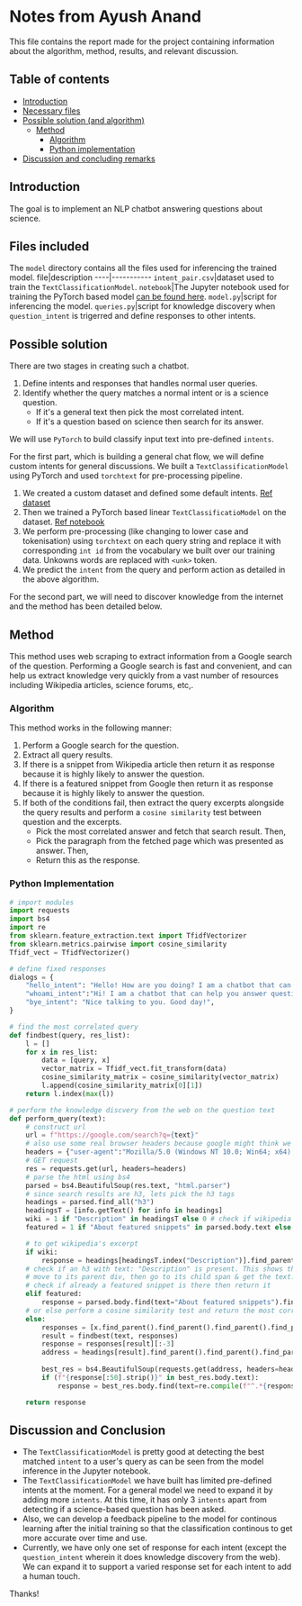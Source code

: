 # Notes from Ayush Anand
This file contains the report made for the project containing information about the algorithm, method, results, and relevant discussion.

## Table of contents
+ [Introduction](#introduction)
+ [Necessary files](#files-included)
+ [Possible solution (and algorithm)](#possible-solution)
    + [Method](#method)
        + [Algorithm](#algorithm)
        + [Python implementation](#python-implementation)
+ [Discussion and concluding remarks](#discussion-and-conclusion)

## Introduction
The goal is to implement an NLP chatbot answering questions about science.

## Files included
The `model` directory contains all the files used for inferencing the trained model.
file|description
----|-----------
`intent_pair.csv`|dataset used to train the `TextClassificationModel`.
`notebook`|The Jupyter notebook used for training the PyTorch based model [can be found here](https://www.kaggle.com/code/theayushanand/text-intent-classification-using-pytorch).
`model.py`|script for inferencing the model.
`queries.py`|script for knowledge discovery when `question_intent` is trigerred and define responses to other intents.

## Possible solution
There are two stages in creating such a chatbot.
1. Define intents and responses that handles normal user queries.
2. Identify whether the query matches a normal intent or is a science question.
    + If it's a general text then pick the most correlated intent.
    + If it's a question based on science then search for its answer.

We will use `PyTorch` to build classify input text into pre-defined `intents`. 

For the first part, which is building a general chat flow, we will define custom intents for general discussions. We built a `TextClassificationModel` using PyTorch and used `torchtext` for pre-processing pipeline. 
1. We created a custom dataset and defined some default intents. [Ref dataset](./model/intent_pair.csv)
2. Then we trained a PyTorch based linear `TextClassificatioModel` on the dataset. [Ref notebook](https://www.kaggle.com/code/theayushanand/text-intent-classification-using-pytorch)
3. We perform pre-processing (like changing to lower case and tokenisation) using `torchtext` on each query string and replace it with corresponding `int id` from the vocabulary we built over our training data. Unkowns words are replaced with `<unk>` token.
4. We predict the `intent` from the query and perform action as detailed in the above algorithm.

For the second part, we will need to discover knowledge from the internet and the method has been detailed below.

## Method
This method uses web scraping to extract information from a Google search of the question.
Performing a Google search is fast and convenient, and can help us extract knowledge very quickly from a vast number of resources including Wikipedia articles, science forums, etc,.

### Algorithm
This method works in the following manner:
1. Perform a Google search for the question.
2. Extract all query results.
3. If there is a snippet from Wikipedia article then return it as response because it is highly likely to answer the question.
4. If there is a featured snippet from Google then return it as response because it is highly likely to answer the question.
5. If both of the conditions fail, then extract the query excerpts alongside the query results and perform a `cosine similarity` test between question and the excerpts. 
    + Pick the most correlated answer and fetch that search result. Then,
    + Pick the paragraph from the fetched page which was presented as answer. Then,
    + Return this as the response.

### Python Implementation
```python
# import modules
import requests
import bs4
import re
from sklearn.feature_extraction.text import TfidfVectorizer
from sklearn.metrics.pairwise import cosine_similarity
Tfidf_vect = TfidfVectorizer()

# define fixed responses
dialogs = {
    "hello_intent": "Hello! How are you doing? I am a chatbot that can help you answer questions in science. Try asking me one.",
    "whoami_intent":"Hi! I am a chatbot that can help you answer questions in science. Try asking me one.",
    "bye_intent": "Nice talking to you. Good day!",
}

# find the most correlated query
def findbest(query, res_list):
    l = []
    for x in res_list:
        data = [query, x]
        vector_matrix = Tfidf_vect.fit_transform(data)
        cosine_similarity_matrix = cosine_similarity(vector_matrix)
        l.append(cosine_similarity_matrix[0][1])
    return l.index(max(l))

# perform the knowledge discvery from the web on the question text
def perform_query(text):
    # construct url
    url = f"https://google.com/search?q={text}"
    # also use some real browser headers because google might think we are bots
    headers = {"user-agent":"Mozilla/5.0 (Windows NT 10.0; Win64; x64) AppleWebKit/537.36 (KHTML, like Gecko) Chrome/108.0.0.0 Safari/537.36 Edg/108.0.1462.46"}
    # GET request
    res = requests.get(url, headers=headers)
    # parse the html using bs4
    parsed = bs4.BeautifulSoup(res.text, "html.parser")
    # since search results are h3, lets pick the h3 tags
    headings = parsed.find_all("h3")
    headingsT = [info.getText() for info in headings]
    wiki = 1 if "Description" in headingsT else 0 # check if wikipedia excerpt is present
    featured = 1 if "About featured snippets" in parsed.body.text else 0 # check if featured snippet is present

    # to get wikipedia's excerpt
    if wiki:
        response = headings[headingsT.index("Description")].find_parent().find('span').text
    # check if an h3 with text: "Description" is present. This shows the presence of a Wikipedia excerpt
    # move to its parent div, then go to its child span & get the text.
    # check if already a featured snippet is there then return it
    elif featured:
        response = parsed.body.find(text="About featured snippets").find_parent().find_parent().find_parent().find_parent().find_parent().find_parent().find_parent().find_parent().find('div').find_all('span')[0].text
    # or else perform a cosine similarity test and return the most correlated response
    else:
        responses = [x.find_parent().find_parent().find_parent().find_parent().find_parent().find_all('span')[-1].text for x in headings]
        result = findbest(text, responses)
        response = responses[result][:-3]
        address = headings[result].find_parent().find_parent().find_parent().find_parent().find_parent().find('a').attrs["href"]
        
        best_res = bs4.BeautifulSoup(requests.get(address, headers=headers).text, "html.parser")
        if (f"{response[:50].strip()}" in best_res.body.text):
            response = best_res.body.find(text=re.compile(f"^.*{response[:50].strip()}.*$")).text

    return response
```

## Discussion and Conclusion
+ The `TextClassificationModel` is pretty good at detecting the best matched `intent` to a user's query as can be seen from the model inference in the Jupyter notebook.
+ The `TextClassificationModel` we have built has limited pre-defined intents at the moment. For a general model we need to expand it by adding more `intents`. At this time, it has only 3 `intents` apart from detecting if a science-based question has been asked.
+ Also, we can develop a feedback pipeline to the model for continous learning after the initial training so that the classification continous to get more accurate over time and use.
+ Currently, we have only one set of response for each intent (except the `question_intent` wherein it does knowledge discovery from the web). We can expand it to support a varied response set for each intent to add a human touch.

Thanks!
